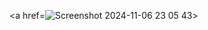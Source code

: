 <a href=![Screenshot 2024-11-06 23 05 43](https://github.com/user-attachments/assets/46dfae49-27c7-45d8-bdb4-b820555869b9)></a>

